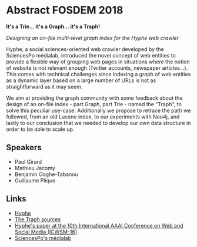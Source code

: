 # Abstract FOSDEM 2018

**It's a Trie... it's a Graph... it's a Traph!**

*Designing an on-file multi-level graph index for the Hyphe web crawler*

Hyphe, a social sciences-oriented web crawler developed by the SciencesPo médialab, introduced the novel concept of web entities to provide a flexible way of grouping web pages in situations where the notion of website is not relevant enough (Twitter accounts, newspaper articles...). This comes with technical challenges since indexing a graph of web entities as a dynamic layer based on a large number of URLs is not as straightforward as it may seem.

We aim at providing the graph community with some feedback about the design of an on-file index - part Graph, part Trie - named the "Traph", to solve this peculiar use-case. Additionally we propose to retrace the path we followed, from an old Lucene index, to our experiments with Neo4j, and lastly to our conclusion that we needed to develop our own data structure in order to be able to scale up.

## Speakers

* Paul Girard
* Mathieu Jacomy
* Benjamin Ooghe-Tabanou
* Guillaume Plique

## Links

* [Hyphe](http://hyphe.medialab.sciences-po.fr/)
* [The Traph sources](https://github.com/medialab/hyphe-traph)
* [Hyphe's paper at the 10th International AAAI Conference on Web and Social Media (ICWSM-16)](https://www.aaai.org/ocs/index.php/ICWSM/ICWSM16/paper/download/13051/12797)
* [SciencesPo's médialab](http://www.medialab.sciences-po.fr/)

